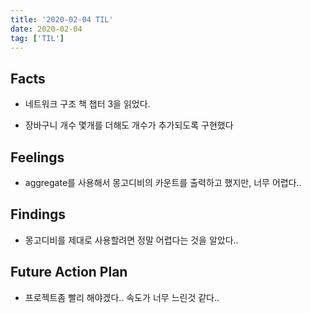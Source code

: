 ```yaml
---
title: '2020-02-04 TIL'
date: 2020-02-04
tag: ['TIL']
---
```


## Facts

- 네트워크 구조 책 챕터 3을 읽었다.

- 장바구니 개수 몇개를 더해도 개수가 추가되도록 구현했다

## Feelings

- aggregate를 사용해서 몽고디비의 카운트를 출력하고 했지만, 너무 어렵다..

## Findings

- 몽고디비를 제대로 사용할려면 정말 어렵다는 것을 알았다..

## Future Action Plan

- 프로젝트좀 빨리 해야겠다.. 속도가 너무 느린것 같다..
